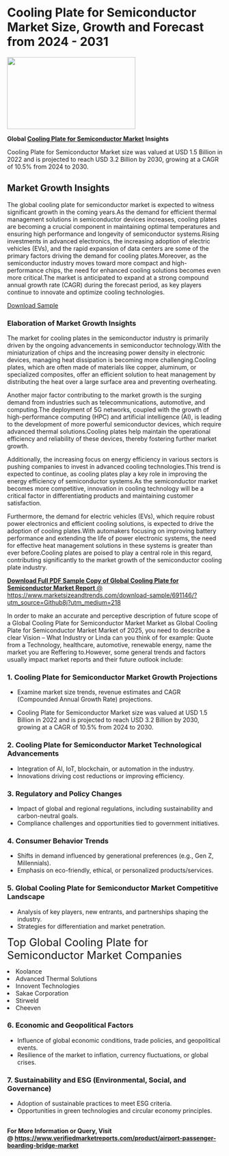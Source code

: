 <H1>Cooling Plate for Semiconductor Market Size, Growth and Forecast from 2024 - 2031</H1><img class="aligncenter size-medium wp-image-584254" src="https://thirdeyenews.in/wp-content/uploads/2024/09/Global-Market-Research-300x168.jpeg" alt="" width="300" height="168" /><p><strong>Global&nbsp;<a href="https://www.marketsizeandtrends.com/download-sample/691146/?utm_source=Github8j?utm_medium=218">Cooling Plate for Semiconductor Market</a> Insights</strong></p><p>Cooling Plate for Semiconductor Market size was valued at USD 1.5 Billion in 2022 and is projected to reach USD 3.2 Billion by 2030, growing at a CAGR of 10.5% from 2024 to 2030.</p><p><h2>Market Growth Insights</h2> <p>The global cooling plate for semiconductor market is expected to witness significant growth in the coming years.As the demand for efficient thermal management solutions in semiconductor devices increases, cooling plates are becoming a crucial component in maintaining optimal temperatures and ensuring high performance and longevity of semiconductor systems.Rising investments in advanced electronics, the increasing adoption of electric vehicles (EVs), and the rapid expansion of data centers are some of the primary factors driving the demand for cooling plates.Moreover, as the semiconductor industry moves toward more compact and high-performance chips, the need for enhanced cooling solutions becomes even more critical.The market is anticipated to expand at a strong compound annual growth rate (CAGR) during the forecast period, as key players continue to innovate and optimize cooling technologies.</p> <p><a href="#">Download Sample</a></p> <h3>Elaboration of Market Growth Insights</h3> <p>The market for cooling plates in the semiconductor industry is primarily driven by the ongoing advancements in semiconductor technology.With the miniaturization of chips and the increasing power density in electronic devices, managing heat dissipation is becoming more challenging.Cooling plates, which are often made of materials like copper, aluminum, or specialized composites, offer an efficient solution to heat management by distributing the heat over a large surface area and preventing overheating.</p> <p>Another major factor contributing to the market growth is the surging demand from industries such as telecommunications, automotive, and computing.The deployment of 5G networks, coupled with the growth of high-performance computing (HPC) and artificial intelligence (AI), is leading to the development of more powerful semiconductor devices, which require advanced thermal solutions.Cooling plates help maintain the operational efficiency and reliability of these devices, thereby fostering further market growth.</p> <p>Additionally, the increasing focus on energy efficiency in various sectors is pushing companies to invest in advanced cooling technologies.This trend is expected to continue, as cooling plates play a key role in improving the energy efficiency of semiconductor systems.As the semiconductor market becomes more competitive, innovation in cooling technology will be a critical factor in differentiating products and maintaining customer satisfaction.</p> <p>Furthermore, the demand for electric vehicles (EVs), which require robust power electronics and efficient cooling solutions, is expected to drive the adoption of cooling plates.With automakers focusing on improving battery performance and extending the life of power electronic systems, the need for effective heat management solutions in these systems is greater than ever before.Cooling plates are poised to play a central role in this regard, contributing significantly to the market growth of the semiconductor cooling plate industry.</p> <p><a href="#"></p><p><span class=""><strong>Download Full PDF Sample Copy of Global Cooling Plate for Semiconductor Market Report</strong> @ <a href="https://www.marketsizeandtrends.com/download-sample/691146/?utm_source=Github8j?utm_medium=218" target="_blank">https://www.marketsizeandtrends.com/download-sample/691146/?utm_source=Github8j?utm_medium=218</a></span></p><p>In order to make an accurate and perceptive description of future scope of a Global&nbsp;Cooling Plate for Semiconductor Market Market as Global&nbsp;Cooling Plate for Semiconductor Market Market of 2025, you need to describe a clear Vision &ndash; What Industry or Linda can you think of for example: Quote from a Technology, healthcare, automotive, renewable energy, name the market you are Reffering to.However, some general trends and factors usually impact market reports and their future outlook include:</p><h3>1.&nbsp;<strong>Cooling Plate for Semiconductor Market Growth Projections</strong></h3><ul><li>Examine market size trends, revenue estimates and CAGR (Compounded Annual Growth Rate) projections.</li><li><p>Cooling Plate for Semiconductor Market size was valued at USD 1.5 Billion in 2022 and is projected to reach USD 3.2 Billion by 2030, growing at a CAGR of 10.5% from 2024 to 2030.</p></li></ul><h3>2.&nbsp;<strong>Cooling Plate for Semiconductor Market Technological Advancements</strong></h3><ul><li>Integration of AI, IoT, blockchain, or automation in the industry.</li><li>Innovations driving cost reductions or improving efficiency.</li></ul><h3>3.&nbsp;<strong>Regulatory and Policy Changes</strong></h3><ul><li>Impact of global and regional regulations, including sustainability and carbon-neutral goals.</li><li>Compliance challenges and opportunities tied to government initiatives.</li></ul><h3>4.&nbsp;<strong>Consumer Behavior Trends</strong></h3><ul><li>Shifts in demand influenced by generational preferences (e.g., Gen Z, Millennials).</li><li>Emphasis on eco-friendly, ethical, or personalized products/services.</li></ul><h3>5.&nbsp;<strong>Global Cooling Plate for Semiconductor Market Competitive Landscape</strong></h3><ul><li>Analysis of key players, new entrants, and partnerships shaping the industry.</li><li>Strategies for differentiation and market penetration.</li></ul><p data-pm-slice="1 1 []"><span style="color: inherit; font-family: inherit; font-size: 25px;">Top Global Cooling Plate for Semiconductor Market Companies</span></p><div class="" data-test-id=""><p><li>Koolance</li><li> Advanced Thermal Solutions</li><li> Innovent Technologies</li><li> Sakae Corporation</li><li> Stirweld</li><li> Cheeven</li></p></div><h3>6.&nbsp;<strong>Economic and Geopolitical Factors</strong></h3><ul><li>Influence of global economic conditions, trade policies, and geopolitical events.</li><li>Resilience of the market to inflation, currency fluctuations, or global crises.</li></ul><h3>7.&nbsp;<strong>Sustainability and ESG (Environmental, Social, and Governance)</strong></h3><ul><li>Adoption of sustainable practices to meet ESG criteria.</li><li>Opportunities in green technologies and circular economy principles.</li></ul><h2><strong style="font-size: 14px;">For More Information or Query, Visit @&nbsp;</strong><a style="background-color: #ffffff; font-size: 14px;" href="https://www.marketsizeandtrends.com/report/cooling-plate-for-semiconductor-market/" target="_blank">https://www.verifiedmarketreports.com/product/airport-passenger-boarding-bridge-market</a></h2>
